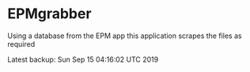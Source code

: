 # EPMgrabber
Using a database from the EPM app this application scrapes the files as required


Latest backup: Sun Sep 15 04:16:02 UTC 2019
